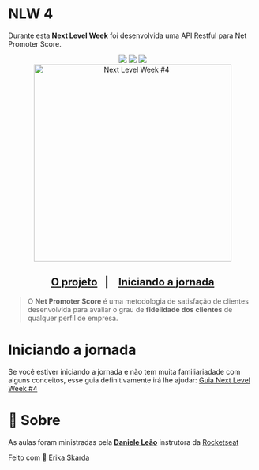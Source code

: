 # NLW 4

Durante esta **Next Level Week** foi desenvolvida uma API Restful para Net Promoter Score.

<div align="center">
  <img src="https://img.shields.io/static/v1?label=redux&message=library&color=yellow&style=for-the-badge&logo=NODE"/>
  <img src="https://img.shields.io/static/v1?label=javascript&message=language&color=green&style=for-the-badge&logo=JEST"/>
  <img src="https://img.shields.io/static/v1?label=typescript&message=language&color=blue&style=for-the-badge&logo=TYPESCRIPT"/>
  
</div>

<div align="center">
    <img width="400px" src="https://i.ytimg.com/vi/5CZmkjFHe4U/maxresdefault.jpg" alt="Next Level Week #4">
</div>
<div align="center">
    <h2>
    <a href="#-o-projeto">O projeto</a>&nbsp;&nbsp;&nbsp;|&nbsp;&nbsp;&nbsp;
    <a href="#">Iniciando a jornada</a>
    </h2>
</div>


> O **Net Promoter Score** é uma metodologia de satisfação de clientes desenvolvida para avaliar o grau de **fidelidade dos clientes** de qualquer perfil de empresa.

# Iniciando a jornada

Se você estiver iniciando a jornada e não tem muita familiariadade com alguns conceitos, esse guia definitivamente irá lhe ajudar: [Guia Next Level Week #4](https://www.notion.so/Next-Level-Week-4-Node-js-67981103adbb4f229187c802bcd0d787)

# 📝 Sobre

As aulas foram ministradas pela **[Daniele Leão](https://github.com/danileao)** instrutora da [Rocketseat](https://rocketseat.com.br/)

  <p>    
        Feito com 💜 <a href="https://www.linkedin.com/in/erika-skarda/" target="_blank">Erika Skarda</a>
  </p>
